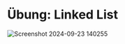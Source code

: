 # Übung:  Linked List


![Screenshot 2024-09-23 140255](https://github.com/user-attachments/assets/690986bd-7263-4ce4-82f4-3afef0f2d9f2)
